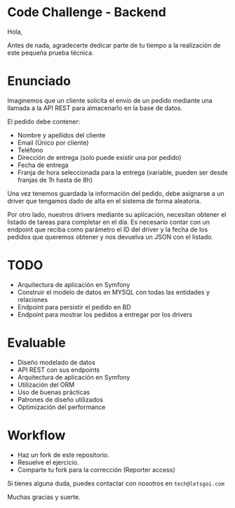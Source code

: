 # Code Challenge - Backend

Hola,

Antes de nada, agradecerte dedicar parte de tu tiempo a la realización de este pequeña prueba técnica.

# Enunciado

Imaginemos que un cliente solicita el envío de un pedido mediante una llamada a la API REST para almacenarlo en la base de datos.

El pedido debe contener:

- Nombre y apellidos del cliente
- Email (Único por cliente)
- Teléfono
- Dirección de entrega (solo puede existir una por pedido)
- Fecha de entrega
- Franja de hora seleccionada para la entrega (variable, pueden ser desde franjas de 1h hasta de 8h)

Una vez tenemos guardada la información del pedido, debe asignarse a un driver que tengamos dado de alta en el sistema de forma aleatoria.

Por otro lado, nuestros drivers mediante su aplicación, necesitan obtener el listado de tareas para completar en el día. Es necesario contar con un endpoint que reciba como parámetro el ID del driver y la fecha de los pedidos que queremos obtener y nos devuelva un JSON con el listado.

# TODO
- Arquitectura de aplicación en Symfony
- Construir el modelo de datos en MYSQL con todas las entidades y relaciones
- Endpoint para persistir el pedido en BD
- Endpoint para mostrar los pedidos a entregar por los drivers

# Evaluable
- Diseño modelado de datos
- API REST con sus endpoints
- Arquitectura de aplicación en Symfony
- Utilización del ORM
- Uso de buenas prácticas
- Patrones de diseño utilizados
- Optimización del performance

# Workflow
- Haz un fork de este repositorio.
- Resuelve el ejercicio.
- Comparte tu fork para la corrección (Reporter access)

Si tienes alguna duda, puedes contactar con nosotros en `tech@letsgoi.com`

Muchas gracias y suerte.